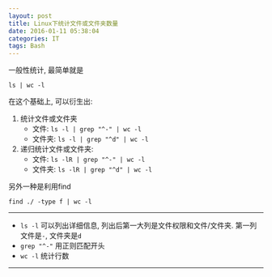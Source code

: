 ```yaml
---
layout: post
title: Linux下统计文件或文件夹数量
date: 2016-01-11 05:38:04
categories: IT
tags: Bash
---
```


一般性统计, 最简单就是

`ls | wc -l`

在这个基础上, 可以衍生出:

1. 统计文件或文件夹
	- 文件: `ls -l | grep "^-" | wc -l`
	- 文件夹: `ls -l | grep "^d" | wc -l`
2. 递归统计文件或文件夹:
	- 文件: `ls -lR | grep "^-" | wc -l`
	- 文件夹: `ls -lR | grep "^d" | wc -l`

另外一种是利用find

`find ./ -type f | wc -l` 

------

- `ls -l` 可以列出详细信息, 列出后第一大列是文件权限和文件/文件夹. 第一列文件是`-`, 文件夹是`d`
- `grep "^-"` 用正则匹配开头
- `wc -l` 统计行数

------

